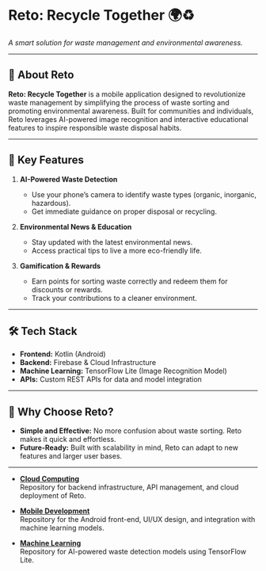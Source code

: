 # Reto: Recycle Together 🌍♻️  
*A smart solution for waste management and environmental awareness.*

---

## 🎯 About Reto  
**Reto: Recycle Together** is a mobile application designed to revolutionize waste management by simplifying the process of waste sorting and promoting environmental awareness. Built for communities and individuals, Reto leverages AI-powered image recognition and interactive educational features to inspire responsible waste disposal habits.

---

## 🚀 Key Features  
1. **AI-Powered Waste Detection**  
   - Use your phone’s camera to identify waste types (organic, inorganic, hazardous).  
   - Get immediate guidance on proper disposal or recycling.  

2. **Environmental News & Education**  
   - Stay updated with the latest environmental news.  
   - Access practical tips to live a more eco-friendly life.  

3. **Gamification & Rewards**  
   - Earn points for sorting waste correctly and redeem them for discounts or rewards.  
   - Track your contributions to a cleaner environment.  

---

## 🛠️ Tech Stack  
- **Frontend:** Kotlin (Android)  
- **Backend:** Firebase & Cloud Infrastructure  
- **Machine Learning:** TensorFlow Lite (Image Recognition Model)  
- **APIs:** Custom REST APIs for data and model integration  

---

## 🎯 Why Choose Reto?  
- **Simple and Effective:** No more confusion about waste sorting. Reto makes it quick and effortless.  
- **Future-Ready:** Built with scalability in mind, Reto can adapt to new features and larger user bases.  

---

- **[Cloud Computing](https://github.com/puturangga21/capstone-reto-cc)**  
  Repository for backend infrastructure, API management, and cloud deployment of Reto.

- **[Mobile Development](https://github.com/sultanazizul/capstone-reto-md)**  
  Repository for the Android front-end, UI/UX design, and integration with machine learning models.

- **[Machine Learning](https://github.com/kecoaxx/capstone-reto-ml)**  
  Repository for AI-powered waste detection models using TensorFlow Lite.

